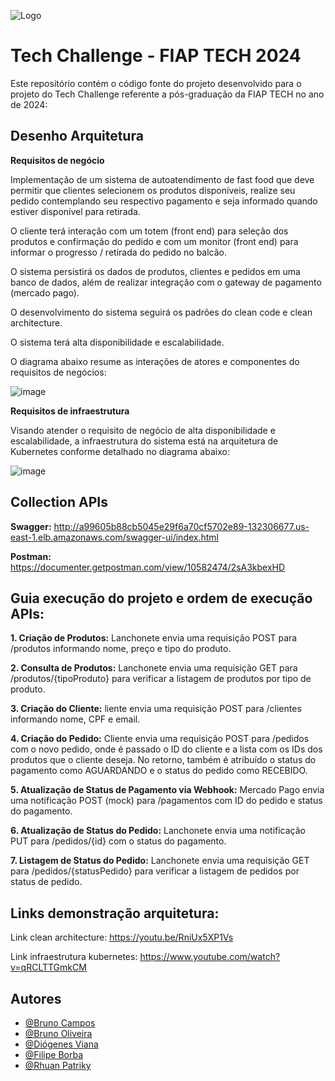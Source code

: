 ﻿![Logo](https://avatars.githubusercontent.com/u/79948663?s=200&v=4)

# Tech Challenge - FIAP TECH 2024

Este repositório contém o código fonte do projeto desenvolvido para o projeto do Tech Challenge referente a pós-graduação da FIAP TECH no ano de 2024:

## Desenho Arquitetura

**Requisitos de negócio** 

Implementação de um sistema de autoatendimento de fast food que deve permitir que clientes selecionem os produtos disponíveis, realize seu pedido contemplando seu respectivo pagamento e seja informado quando estiver disponível para retirada.

O cliente terá interação com um totem (front end) para seleção dos produtos e confirmação do pedido e com um monitor (front end) para informar o progresso / retirada do pedido no balcão.

O sistema persistirá os dados de produtos, clientes e pedidos em uma banco de dados, além de realizar integração com o gateway de pagamento (mercado pago).

O desenvolvimento do sistema seguirá os padrões do clean code e clean architecture.

O sistema terá alta disponibilidade e escalabilidade.

O diagrama abaixo resume as interações de atores e componentes do requisitos de negócios:

![image](https://github.com/user-attachments/assets/693c85dc-ae47-47bc-896b-01a1f3c656d6)

**Requisitos de infraestrutura** 

Visando atender o requisito de negócio de alta disponibilidade e escalabilidade, a infraestrutura do sistema está na arquitetura de Kubernetes conforme detalhado no diagrama abaixo:

![image](https://github.com/user-attachments/assets/3c9c0410-3692-4499-a903-1908e206e543)


## Collection APIs 

**Swagger:** http://a99605b88cb5045e29f6a70cf5702e89-132306677.us-east-1.elb.amazonaws.com/swagger-ui/index.html

**Postman:** https://documenter.getpostman.com/view/10582474/2sA3kbexHD

## Guia execução do projeto e ordem de execução APIs:

**1. Criação de Produtos:** Lanchonete envia uma requisição POST para /produtos informando nome, preço e tipo do produto.

**2. Consulta de Produtos:** Lanchonete envia uma requisição GET para /produtos/{tipoProduto} para verificar a listagem de produtos por tipo de produto.

**3. Criação do Cliente:** liente envia uma requisição POST para /clientes informando nome, CPF e email.

**4. Criação do Pedido:** Cliente envia uma requisição POST para /pedidos com o novo pedido, onde é passado o ID do cliente e a lista com os IDs dos produtos que o cliente deseja. No retorno, também é atribuído o status do pagamento como AGUARDANDO e o status do pedido como RECEBIDO.

**5. Atualização de Status de Pagamento via Webhook:** Mercado Pago envia uma notificação POST (mock) para /pagamentos com ID do pedido e status do pagamento.

**6. Atualização de Status do Pedido:** Lanchonete envia uma notificação PUT para /pedidos/{id} com o status do pagamento.

**7. Listagem de Status do Pedido:** Lanchonete envia uma requisição GET para /pedidos/{statusPedido} para verificar a listagem de pedidos por status de pedido.


## Links demonstração arquitetura:

Link clean architecture: https://youtu.be/RniUx5XP1Vs

Link infraestrutura kubernetes: https://www.youtube.com/watch?v=qRCLTTGmkCM

## Autores

-  [@Bruno Campos](https://github.com/brunocamposousa)
-  [@Bruno Oliveira](https://github.com/bgoulart)
-  [@Diógenes Viana](https://github.com/diogenesviana)
-  [@Filipe Borba](https://www.github.com/filipexxborba)
-  [@Rhuan Patriky](https://github.com/rhuanpk)
